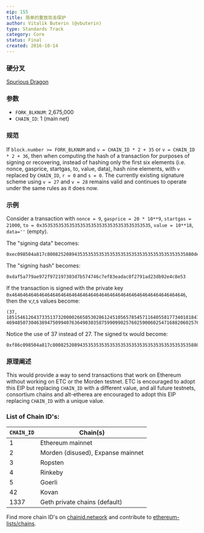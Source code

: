 ```yaml
---
eip: 155
title: 简单的重放攻击保护
author: Vitalik Buterin (@vbuterin)
type: Standards Track
category: Core
status: Final
created: 2016-10-14
---
```


### 硬分叉
[Spurious Dragon](https://github.com/ethereum/EIPs/blob/master/EIPS/eip-607.md)

### 参数
- `FORK_BLKNUM`: 2,675,000
- `CHAIN_ID`: 1 (main net)

### 规范

If `block.number >= FORK_BLKNUM` and `v = CHAIN_ID * 2 + 35` or `v = CHAIN_ID * 2 + 36`, then when computing the hash of a transaction for purposes of signing or recovering, instead of hashing only the first six elements (i.e. nonce, gasprice, startgas, to, value, data), hash nine elements, with `v` replaced by `CHAIN_ID`, `r = 0` and `s = 0`. The currently existing signature scheme using `v = 27` and `v = 28` remains valid and continues to operate under the same rules as it does now.

### 示例

Consider a transaction with `nonce = 9`, `gasprice = 20 * 10**9`, `startgas = 21000`, `to = 0x3535353535353535353535353535353535353535`, `value = 10**18`, `data=''` (empty).

The "signing data" becomes:

```
0xec098504a817c800825208943535353535353535353535353535353535353535880de0b6b3a764000080018080
```

The "signing hash" becomes:

```
0xdaf5a779ae972f972197303d7b574746c7ef83eadac0f2791ad23db92e4c8e53
```

If the transaction is signed with the private key `0x4646464646464646464646464646464646464646464646464646464646464646`, then the v,r,s values become:

```
(37, 18515461264373351373200002665853028612451056578545711640558177340181847433846, 46948507304638947509940763649030358759909902576025900602547168820602576006531)
```

Notice the use of 37 instead of 27. The signed tx would become:

```
0xf86c098504a817c800825208943535353535353535353535353535353535353535880de0b6b3a76400008025a028ef61340bd939bc2195fe537567866003e1a15d3c71ff63e1590620aa636276a067cbe9d8997f761aecb703304b3800ccf555c9f3dc64214b297fb1966a3b6d83
```

### 原理阐述

This would provide a way to send transactions that work on Ethereum without working on ETC or the Morden testnet. ETC is encouraged to adopt this EIP but replacing `CHAIN_ID` with a different value, and all future testnets, consortium chains and alt-etherea are encouraged to adopt this EIP replacing `CHAIN_ID` with a unique value.


### List of Chain ID's:

| `CHAIN_ID`     | Chain(s)                                   |
| ---------------| -------------------------------------------|
| 1              | Ethereum mainnet                           |
| 2              | Morden (disused), Expanse mainnet          |
| 3              | Ropsten                                    |
| 4              | Rinkeby                                    |
| 5              | Goerli                                     |
| 42             | Kovan                                      |
| 1337           | Geth private chains (default)              |


Find more chain ID's on [chainid.network](https://chainid.network) and contribute to [ethereum-lists/chains](https://github.com/ethereum-lists/chains).
